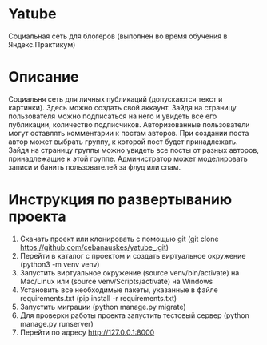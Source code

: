 # Yatube
Социальная сеть для блогеров (выполнен во время обучения в Яндекс.Практикум)
# Описание
Социальня сеть для личных публикаций (допускаются текст и картинки). Здесь можно создать свой аккаунт. Зайдя на страницу пользователя можно подписаться на него и увидеть
все его публикации, количество подписчиков. Авторизованные пользователи могут оставлять комментарии к постам авторов. При создании поста автор может выбрать группу, к которой пост будет принадлежать. Зайдя на страницу группы можно увидеть все посты от разных авторов, принадлежащие к этой группе. Администратор может моделировать записи и банить пользователей за флуд или спам.
# Инструкция по развертыванию проекта
1. Скачать проект или клонировать с помощью git (git clone https://github.com/cebanauskes/yatube_.git)
2. Перейти в каталог с проектом и создать виртуальное окружение (python3 -m venv venv)
3. Запустить виртуальное окружение (source venv/bin/activate) на Mac/Linux или (source venv/Scripts/activate) на Windows
4. Установить все необходимые пакеты, указанные в файле requirements.txt (pip install -r requirements.txt)
5. Запустить миграции (python manage.py migrate)
6. Для проверки работы проекта запустить тестовый сервер (python manage.py runserver)
7. Перейти по адресу http://127.0.0.1:8000
